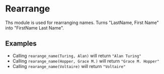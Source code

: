 Rearrange
========

Ths module is used for rearranging names.
Turns "LastName, First Name" into "FirstName Last Name".

## Examples

 * Calling `rearange_name(Turing, Alan)` will return `"Alan Turing"`
 * Calling `rearange_name(Hopper, Grace M.)` will return `"Grace M. Hopper"`
 * Calling `rearange_name(Voltaire)` will return `"Voltaire"`